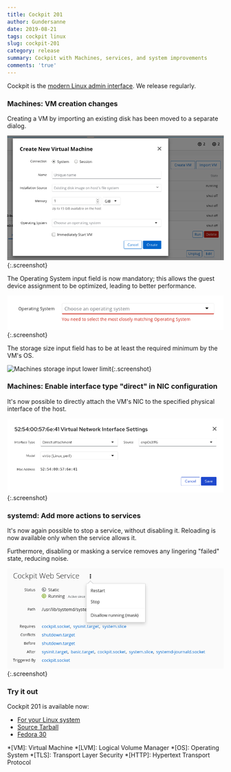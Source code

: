 ```yaml
---
title: Cockpit 201
author: Gundersanne
date: 2019-08-21
tags: cockpit linux
slug: cockpit-201
category: release
summary: Cockpit with Machines, services, and system improvements
comments: 'true'
---
```


Cockpit is the [modern Linux admin interface](https://cockpit-project.org/). We
release regularly.


### Machines: VM creation changes

Creating a VM by importing an existing disk has been moved to a separate dialog.

![Machines creating a VM by importing an existing disk](/images/machines-create-importing-disk-separate-dialog.png){:.screenshot}

The Operating System input field is now mandatory; this allows the guest device
assignment to be optimized, leading to better performance.

![Machines OS mandatory input](/images/machines-os-input-mandatory.png){:.screenshot}

The storage size input field has to be at least the required minimum by the VM's
OS.

![Machines storage input lower
limit](/images/machines-storage-input-lower-limit.png){:.screenshot}

### Machines: Enable interface type "direct" in NIC configuration

It's now possible to directly attach the VM's NIC to the specified physical
interface of the host.

![Machines direct interface type](/images/machines-direct-interface-type.png){:.screenshot}

### systemd: Add more actions to services

It's now again possible to stop a service, without disabling it. Reloading is now
available only when the service allows it.

Furthermore, disabling or masking a service removes any lingering "failed" state,
reducing noise.

![Services more actions for services](/images/services-more-actions-services.png){:.screenshot}

### Try it out

Cockpit 201 is available now:

 * [For your Linux system](https://cockpit-project.org/running.html)
 * [Source Tarball](https://github.com/cockpit-project/cockpit/releases/tag/201)
 * [Fedora 30](https://bodhi.fedoraproject.org/updates/FEDORA-2019-2ee93529c0)

*[VM]: Virtual Machine
*[LVM]: Logical Volume Manager
*[OS]: Operating System
*[TLS]: Transport Layer Security
*[HTTP]: Hypertext Transport Protocol
